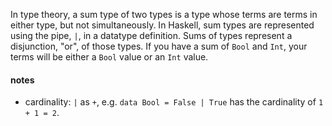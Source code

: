 In type theory, a sum type of two types is a type whose terms are terms in either type, but not simultaneously. In Haskell, sum types are represented using the pipe, `|`, in a datatype definition. Sums of types represent a disjunction, "or", of those types. If you have a sum of `Bool` and `Int`, your terms will be either a `Bool` value or an `Int` value.

#### notes
- cardinality: `|` as `+`, e.g. `data Bool = False | True` has the cardinality of `1 + 1 = 2`.

